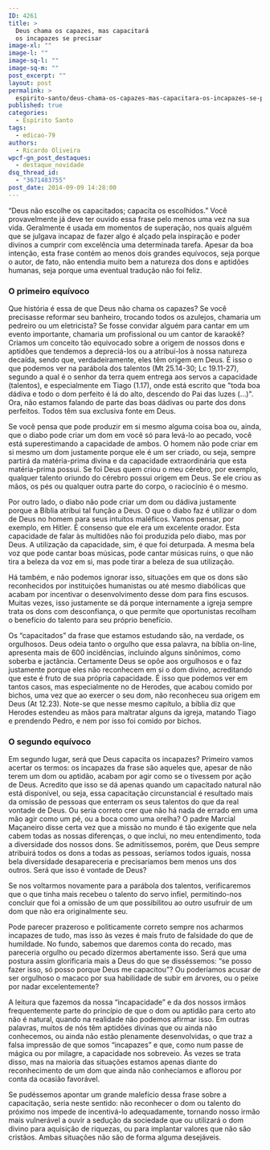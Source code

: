 ```yaml
---
ID: 4261
title: >
  Deus chama os capazes, mas capacitará
  os incapazes se precisar
image-xl: ""
image-l: ""
image-sq-l: ""
image-sq-m: ""
post_excerpt: ""
layout: post
permalink: >
  espirito-santo/deus-chama-os-capazes-mas-capacitara-os-incapazes-se-precisar.html
published: true
categories:
  - Espírito Santo
tags:
  - edicao-79
authors:
  - Ricardo Oliveira
wpcf-gn_post_destaques:
  - destaque_novidade
dsq_thread_id:
  - "3671483755"
post_date: 2014-09-09 14:28:00
---
```

“Deus não escolhe os capacitados; capacita os escolhidos.” Você provavelmente já deve ter ouvido essa frase pelo menos uma vez na sua vida. Geralmente é usada em momentos de superação, nos quais alguém que se julgava incapaz de fazer algo é alçado pela inspiração e poder divinos a cumprir com excelência uma determinada tarefa. Apesar da boa intenção, esta frase contém ao menos dois grandes equívocos, seja porque o autor, de fato, não entendia muito bem a natureza dos dons e aptidões humanas, seja porque uma eventual tradução não foi feliz.
<h3>O primeiro equívoco</h3>
Que história é essa de que Deus não chama os capazes? Se você precisasse reformar seu banheiro, trocando todos os azulejos, chamaria um pedreiro ou um eletricista? Se fosse convidar alguém para cantar em um evento importante, chamaria um profissional ou um cantor de karaokê? Criamos um conceito tão equivocado sobre a origem de nossos dons e aptidões que tendemos a depreciá-los ou a atribuí-los à nossa natureza decaída, sendo que, verdadeiramente, eles têm origem em Deus. É isso o que podemos ver na parábola dos talentos (Mt 25.14-30; Lc 19.11-27), segundo a qual é o senhor da terra quem entrega aos servos a capacidade (talentos), e especialmente em Tiago (1.17), onde está escrito que "toda boa dádiva e todo o dom perfeito é lá do alto, descendo do Pai das luzes (…)". Ora, não estamos falando de parte das boas dádivas ou parte dos dons perfeitos. Todos têm sua exclusiva fonte em Deus.

Se você pensa que pode produzir em si mesmo alguma coisa boa ou, ainda, que o diabo pode criar um dom em você só para levá-lo ao pecado, você está superestimando a capacidade de ambos. O homem não pode criar em si mesmo um dom justamente porque ele é um ser criado, ou seja, sempre partirá da matéria-prima divina e da capacidade extraordinária que esta matéria-prima possui. Se foi Deus quem criou o meu cérebro, por exemplo, qualquer talento oriundo do cérebro possui origem em Deus. Se ele criou as mãos, os pés ou qualquer outra parte do corpo, o raciocínio é o mesmo.

Por outro lado, o diabo não pode criar um dom ou dádiva justamente porque a Bíblia atribui tal função a Deus. O que o diabo faz é utilizar o dom de Deus no homem para seus intuitos maléficos. Vamos pensar, por exemplo, em Hitler. É consenso que ele era um excelente orador. Esta capacidade de falar às multidões não foi produzida pelo diabo, mas por Deus. A utilização da capacidade, sim, é que foi deturpada. A mesma bela voz que pode cantar boas músicas, pode cantar músicas ruins, o que não tira a beleza da voz em si, mas pode tirar a beleza de sua utilização.

Há também, e não podemos ignorar isso, situações em que os dons são reconhecidos por instituições humanistas ou até mesmo diabólicas que acabam por incentivar o desenvolvimento desse dom para fins escusos. Muitas vezes, isso justamente se dá porque internamente a igreja sempre trata os dons com desconfiança, o que permite que oportunistas recolham o benefício do talento para seu próprio benefício.

Os “capacitados” da frase que estamos estudando são, na verdade, os orgulhosos. Deus odeia tanto o orgulho que essa palavra, na bíblia on-line, apresenta mais de 600 incidências, incluindo alguns sinônimos, como soberba e jactância. Certamente Deus se opõe aos orgulhosos e o faz justamente porque eles não reconhecem em si o dom divino, acreditando que este é fruto de sua própria capacidade. É isso que podemos ver em tantos casos, mas especialmente no de Herodes, que acabou comido por bichos, uma vez que ao exercer o seu dom, não reconheceu sua origem em Deus (At 12.23). Note-se que nesse mesmo capítulo, a bíblia diz que Herodes estendeu as mãos para maltratar alguns da igreja, matando Tiago e prendendo Pedro, e nem por isso foi comido por bichos.
<h3>O segundo equívoco</h3>
Em segundo lugar, será que Deus capacita os incapazes? Primeiro vamos acertar os termos: os incapazes da frase são aqueles que, apesar de não terem um dom ou aptidão, acabam por agir como se o tivessem por ação de Deus. Acredito que isso se dá apenas quando um capacitado natural não está disponível, ou seja, essa capacitação circunstancial é resultado mais da omissão de pessoas que enterram os seus talentos do que da real vontade de Deus. Ou seria correto crer que não há nada de errado em uma mão agir como um pé, ou a boca como uma orelha? O padre Marcial Maçaneiro disse certa vez que a missão no mundo é tão exigente que nela cabem todas as nossas diferenças, o que inclui, no meu entendimento, toda a diversidade dos nossos dons. Se admitíssemos, porém, que Deus sempre atribuirá todos os dons a todas as pessoas, seríamos todos iguais, nossa bela diversidade desapareceria e precisaríamos bem menos uns dos outros. Será que isso é vontade de Deus?

Se nos voltarmos novamente para a parábola dos talentos, verificaremos que o que tinha mais recebeu o talento do servo infiel, permitindo-nos concluir que foi a omissão de um que possibilitou ao outro usufruir de um dom que não era originalmente seu.

Pode parecer prazeroso e politicamente correto sempre nos acharmos incapazes de tudo, mas isso às vezes é mais fruto de falsidade do que de humildade. No fundo, sabemos que daremos conta do recado, mas pareceria orgulho ou pecado dizermos abertamente isso. Será que uma postura assim glorificaria mais a Deus do que se disséssemos: “se posso fazer isso, só posso porque Deus me capacitou”? Ou poderíamos acusar de ser orgulhoso o macaco por sua habilidade de subir em árvores, ou o peixe por nadar excelentemente?

A leitura que fazemos da nossa “incapacidade” e da dos nossos irmãos frequentemente parte do princípio de que o dom ou aptidão para certo ato não é natural, quando na realidade não podemos afirmar isso. Em outras palavras, muitos de nós têm aptidões divinas que ou ainda não conhecemos, ou ainda não estão plenamente desenvolvidas, o que traz a falsa impressão de que somos “incapazes” e que, como num passe de mágica ou por milagre, a capacidade nos sobreveio. Às vezes se trata disso, mas na maioria das situações estamos apenas diante do reconhecimento de um dom que ainda não conhecíamos e aflorou por conta da ocasião favorável.

Se pudéssemos apontar um grande malefício dessa frase sobre a capacitação, seria neste sentido: não reconhecer o dom ou talento do próximo nos impede de incentivá-lo adequadamente, tornando nosso irmão mais vulnerável a ouvir a sedução da sociedade que ou utilizará o dom divino para aquisição de riquezas, ou para implantar valores que não são cristãos. Ambas situações não são de forma alguma desejáveis.